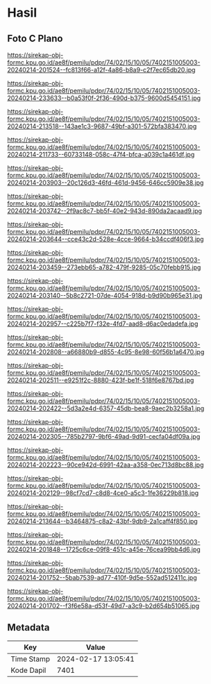 # Hasil

## Foto C Plano

https://sirekap-obj-formc.kpu.go.id/ae8f/pemilu/pdpr/74/02/15/10/05/7402151005003-20240214-201524--fc813f66-a12f-4a86-b8a9-c2f7ec65db20.jpg

https://sirekap-obj-formc.kpu.go.id/ae8f/pemilu/pdpr/74/02/15/10/05/7402151005003-20240214-233633--b0a53f0f-2f36-490d-b375-9600d5454151.jpg

https://sirekap-obj-formc.kpu.go.id/ae8f/pemilu/pdpr/74/02/15/10/05/7402151005003-20240214-213518--143ae1c3-9687-49bf-a301-572bfa383470.jpg

https://sirekap-obj-formc.kpu.go.id/ae8f/pemilu/pdpr/74/02/15/10/05/7402151005003-20240214-211733--60733148-058c-47f4-bfca-a039c1a461df.jpg

https://sirekap-obj-formc.kpu.go.id/ae8f/pemilu/pdpr/74/02/15/10/05/7402151005003-20240214-203903--20c126d3-46fd-461d-9456-646cc5909e38.jpg

https://sirekap-obj-formc.kpu.go.id/ae8f/pemilu/pdpr/74/02/15/10/05/7402151005003-20240214-203742--2f9ac8c7-bb5f-40e2-943d-890da2acaad9.jpg

https://sirekap-obj-formc.kpu.go.id/ae8f/pemilu/pdpr/74/02/15/10/05/7402151005003-20240214-203644--cce43c2d-528e-4cce-9664-b34ccdf406f3.jpg

https://sirekap-obj-formc.kpu.go.id/ae8f/pemilu/pdpr/74/02/15/10/05/7402151005003-20240214-203459--273ebb65-a782-479f-9285-05c70febb915.jpg

https://sirekap-obj-formc.kpu.go.id/ae8f/pemilu/pdpr/74/02/15/10/05/7402151005003-20240214-203140--5b8c2721-07de-4054-918d-b9d90b965e31.jpg

https://sirekap-obj-formc.kpu.go.id/ae8f/pemilu/pdpr/74/02/15/10/05/7402151005003-20240214-202957--c225b7f7-f32e-4fd7-aad8-d6ac0edadefa.jpg

https://sirekap-obj-formc.kpu.go.id/ae8f/pemilu/pdpr/74/02/15/10/05/7402151005003-20240214-202808--a66880b9-d855-4c95-8e98-60f56b1a6470.jpg

https://sirekap-obj-formc.kpu.go.id/ae8f/pemilu/pdpr/74/02/15/10/05/7402151005003-20240214-202511--e9251f2c-8880-423f-be1f-518f6e8767bd.jpg

https://sirekap-obj-formc.kpu.go.id/ae8f/pemilu/pdpr/74/02/15/10/05/7402151005003-20240214-202422--5d3a2e4d-6357-45db-bea8-9aec2b3258a1.jpg

https://sirekap-obj-formc.kpu.go.id/ae8f/pemilu/pdpr/74/02/15/10/05/7402151005003-20240214-202305--785b2797-9bf6-49ad-9d91-cecfa04df09a.jpg

https://sirekap-obj-formc.kpu.go.id/ae8f/pemilu/pdpr/74/02/15/10/05/7402151005003-20240214-202223--90ce942d-6991-42aa-a358-0ec713d8bc88.jpg

https://sirekap-obj-formc.kpu.go.id/ae8f/pemilu/pdpr/74/02/15/10/05/7402151005003-20240214-202129--98cf7cd7-c8d8-4ce0-a5c3-1fe36229b818.jpg

https://sirekap-obj-formc.kpu.go.id/ae8f/pemilu/pdpr/74/02/15/10/05/7402151005003-20240214-213644--b3464875-c8a2-43bf-9db9-2a1caff4f850.jpg

https://sirekap-obj-formc.kpu.go.id/ae8f/pemilu/pdpr/74/02/15/10/05/7402151005003-20240214-201848--1725c6ce-09f8-451c-a45e-76cea99bb4d6.jpg

https://sirekap-obj-formc.kpu.go.id/ae8f/pemilu/pdpr/74/02/15/10/05/7402151005003-20240214-201752--5bab7539-ad77-410f-9d5e-552ad512411c.jpg

https://sirekap-obj-formc.kpu.go.id/ae8f/pemilu/pdpr/74/02/15/10/05/7402151005003-20240214-201702--f3f6e58a-d53f-49d7-a3c9-b2d654b51065.jpg


## Metadata

| Key        | Value               |
| ---------- | ------------------- |
| Time Stamp | 2024-02-17 13:05:41 |
| Kode Dapil | 7401                |




